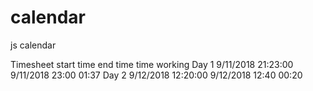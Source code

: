 # calendar
js calendar

Timesheet    start time                 end time          time working
Day 1        9/11/2018  21:23:00        9/11/2018 23:00     01:37
Day 2        9/12/2018  12:20:00        9/12/2018 12:40     00:20